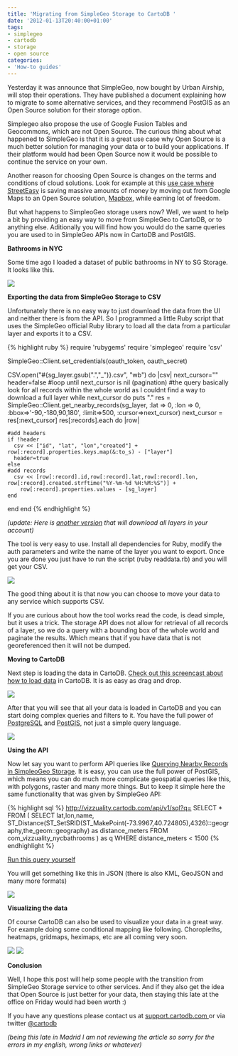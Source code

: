 ```yaml
---
title: 'Migrating from SimpleGeo Storage to CartoDB '
date: '2012-01-13T20:40:00+01:00'
tags:
- simplegeo
- cartodb
- storage
- open source
categories:
- 'How-to guides'
---
```


Yesterday it was announce that SimpleGeo, now bought by Urban Airship, will stop their operations. They have published a document explaining how to migrate to some alternative services, and they recommend PostGIS as an Open Source solution for their storage option. 

Simplegeo also propose the use of Google Fusion Tables and Geocommons, which are not Open Source. The curious thing about what happened to SimpleGeo is that it is a great use case why Open Source is a much better solution for managing your data or to build your applications. If their platform would had been Open Source now it would be possible to continue the service on your own.

Another reason for choosing Open Source is changes on the terms and conditions of cloud solutions. Look for example at this <a href="https://plus.google.com/118383351194421484817/posts/foj5A1fURGt">use case where StreetEasy</a> is saving massive amounts of money by moving out from Google Maps to an Open Source solution, <a href="http://mapbox.com/">Mapbox</a>, while earning lot of freedom.

But what happens to SimpleoGeo storage users now? Well, we want to help a bit by providing an easy way to move from SimpleGeo to CartoDB, or to anything else. Aditionally you will find how you would do the same queries you are used to in SimpleGeo APIs now in CartoDB and PostGIS.

**Bathrooms in NYC**

Some time ago I loaded a dataset of public bathrooms in NY to SG Storage. It looks like this.

<img src="http://media.tumblr.com/tumblr_lxr39kcwwM1qabv21.png"/>

**Exporting the data from SimpleGeo Storage to CSV**

Unfortunately there is no easy way to just download the data from the UI and neither there is from the API. So I programmed a little Ruby script that uses the SimpleGeo official Ruby library to load all the data from a particular layer and exports it to a CSV.

{% highlight ruby %}
require 'rubygems'
require 'simplegeo'
require 'csv'

SimpleGeo::Client.set_credentials(oauth_token, oauth_secret)

CSV.open("#{sg_layer.gsub(".","_")}.csv", "wb") do |csv|
  next_cursor=""
  header=false
  #loop until next_cursor is nil (pagination)
  #the query basically look for all records within the whole world as I couldnt find a way to download a full layer
  while next_cursor do
    puts "."
    res = SimpleGeo::Client.get_nearby_records(sg_layer,
        :lat => 0, :lon => 0, :bbox=>'-90,-180,90,180', :limit=>500, :cursor=>next_cursor)
    next_cursor = res[:next_cursor]
    res[:records].each do |row|

    #add headers
    if !header
      csv << ["id", "lat", "lon","created"] + row[:record].properties.keys.map(&:to_s) - ["layer"]
      header=true
    else
    #add records
      csv << [row[:record].id,row[:record].lat,row[:record].lon, row[:record].created.strftime("%Y-%m-%d %H:%M:%S")] +
        row[:record].properties.values - [sg_layer]
    end
  end
end
{% endhighlight %}

_(update: Here is <a href="https://gist.github.com/1610866">another version</a> that will download all layers in your account)_

The tool is very easy to use. Install all dependencies for Ruby, modify the auth parameters and write the name of the layer you want to export. Once you are done you just have to run the script (ruby readdata.rb) and you will get your CSV.

<img src="http://media.tumblr.com/tumblr_lxr3h2Vwo01qabv21.png"/>

The good thing about it is that now you can choose to move your data to any service which supports CSV.

If you are curious about how the tool works read the code, is dead simple, but it uses a trick. The storage API does not allow for retrieval of all records of a layer, so we do a query with a bounding box of the whole world and paginate the results. Which means that if you have data that is not georeferenced then it will not be dumped.

**Moving to CartoDB**

Next step is loading the data in CartoDB. <a href="http://vimeo.com/29491951">Check out this screencast about how to load data</a> in CartoDB. It is as easy as drag and drop.

<img src="http://media.tumblr.com/tumblr_lxr3us4XBO1qabv21.png"/>

After that you will see that all your data is loaded in CartoDB and you can start doing complex queries and filters to it. You have the full power of <a href="http://www.postgresql.org/">PostgreSQL</a> and <a href="http://postgis.refractions.net/documentation/manual-svn/reference.html">PostGIS</a>, not just a simple query language.

<img src="http://media.tumblr.com/tumblr_lxr3ybeoOY1qabv21.png"/>

**Using the API**

Now let say you want to perform API queries like <a href="https://simplegeo.com/docs/api-endpoints/simplegeo-storage#nearby">Querying Nearby Records in SimpleoGeo Storage</a>. It is easy, you can use the full power of PostGIS, which means you can do much more complicate geospatial queries like this, with polygons, raster and many more things. But to keep it simple here the same functionality that was given by SimpleGeo API:

{% highlight sql %}
http://vizzuality.cartodb.com/api/v1/sql?q=
SELECT * FROM (
  SELECT lat,lon,name,
         ST_Distance(ST_SetSRID(ST_MakePoint(-73.9967,40.724805),4326)::geography,the_geom::geography) as distance_meters
  FROM com_vizzuality_nycbathrooms
) as q
WHERE distance_meters < 1500
{% endhighlight %}

<a href="http://vizzuality.cartodb.com/api/v1/sql?q=SELECT%20*%20FROM%20(SELECT%20lat,lon,name,%20ST_Distance(ST_SetSRID(ST_MakePoint(-73.9967,40.724805),4326)::geography,the_geom::geography)%20as%20distance_meters%20FROM%20com_vizzuality_nycbathrooms)%20as%20q%20WHERE%20distance_meters%20%3C%201500">Run this query yourself</a>

You will get something like this in JSON (there is also KML, GeoJSON and many more formats)

<a href="http://vizzuality.cartodb.com/api/v1/sql?q=SELECT%20*%20FROM%20(SELECT%20lat,lon,name,%20ST_Distance(ST_SetSRID(ST_MakePoint(-73.9967,40.724805),4326)::geography,the_geom::geography)%20as%20distance_meters%20FROM%20com_vizzuality_nycbathrooms)%20as%20q%20WHERE%20distance_meters%20%3C%201500"><img src="http://media.tumblr.com/tumblr_lxr4fi6rTu1qabv21.png"/></a>

**Visualizing the data**

Of course CartoDB can also be used to visualize your data in a great way. For example doing some conditional mapping like following. Choropleths, heatmaps, gridmaps, heximaps, etc are all coming very soon.

<img src="http://media.tumblr.com/tumblr_lxr4wafewV1qabv21.png"/>

<img src="http://media.tumblr.com/tumblr_lxr52tSgiH1qabv21.png"/>

**Conclusion**

Well, I hope this post will help some people with the transition from SimpleGeo Storage service to other services. And if they also get the idea that Open Source is just better for your data, then staying this late at the office on Friday would had been worth :)

If you have any questions please contact us at <a href="http://support.cartodb.com/">support.cartodb.com </a>or via twitter <a href="https://twitter.com/#!/cartodb">@cartodb</a>

_(being this late in Madrid I am not reviewing the article so sorry for the errors in my english, wrong links or whatever)_
